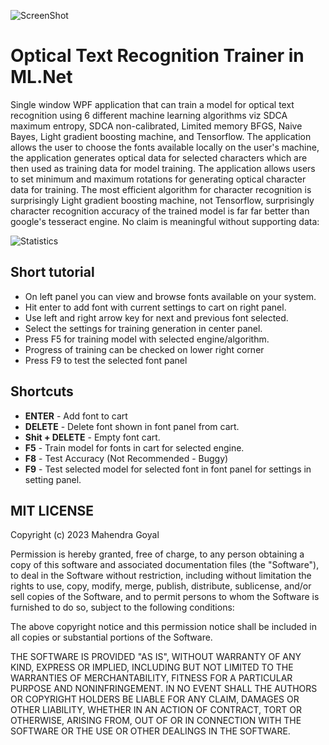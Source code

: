 ![ScreenShot](https://i.ibb.co/pQgHy39/App-ML.png)

# Optical Text Recognition Trainer in ML.Net

Single window WPF application that can train a model for optical text recognition using 6 different machine learning algorithms viz SDCA maximum entropy, SDCA non-calibrated, Limited memory BFGS, Naive Bayes, Light gradient boosting machine, and Tensorflow. The application allows the user to choose the fonts available locally on the user's machine, the application generates optical data for selected characters which are then used as training data for model training. The application allows users to set minimum and maximum rotations for generating optical character data for training.
The most efficient algorithm for character recognition is surprisingly Light gradient boosting machine, not Tensorflow, surprisingly character recognition accuracy of the trained model is far far better than google's tesseract engine. No claim is meaningful without supporting data:

![Statistics](https://i.ibb.co/rHScR48/Accuracy.png "Accuracy")

## Short tutorial
* On left panel you can view and browse fonts available on your system. 
* Hit enter to add font with current settings to cart on right panel.
* Use left and right arrow key for next and previous font selected.
* Select the settings for training generation in center panel.
* Press F5 for training model with selected engine/algorithm. 
* Progress of training can be checked on lower right corner
* Press F9 to test the selected font panel

## Shortcuts 
* **ENTER** - Add font to cart
* **DELETE** - Delete font shown in font panel from cart.
* **Shit + DELETE** - Empty font cart.
* **F5** - Train model for fonts in cart for selected engine.
* **F8** - Test Accuracy (Not Recommended - Buggy)
* **F9** - Test selected model for selected font in font panel for settings in setting panel.

## MIT LICENSE

Copyright (c) 2023 Mahendra Goyal

Permission is hereby granted, free of charge, to any person obtaining a copy of this software and associated documentation files (the "Software"), to deal in the Software without restriction, including without limitation the rights to use, copy, modify, merge, publish, distribute, sublicense, and/or sell copies of the Software, and to permit persons to whom the Software is furnished to do so, subject to the following conditions:

The above copyright notice and this permission notice shall be included in all copies or substantial portions of the Software.

THE SOFTWARE IS PROVIDED "AS IS", WITHOUT WARRANTY OF ANY KIND, EXPRESS OR IMPLIED, INCLUDING BUT NOT LIMITED TO THE WARRANTIES OF MERCHANTABILITY, FITNESS FOR A PARTICULAR PURPOSE AND NONINFRINGEMENT. IN NO EVENT SHALL THE AUTHORS OR COPYRIGHT HOLDERS BE LIABLE FOR ANY CLAIM, DAMAGES OR OTHER LIABILITY, WHETHER IN AN ACTION OF CONTRACT, TORT OR OTHERWISE, ARISING FROM, OUT OF OR IN CONNECTION WITH THE SOFTWARE OR THE USE OR OTHER DEALINGS IN THE SOFTWARE.
